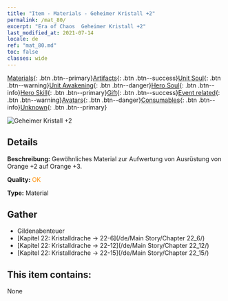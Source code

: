 ```yaml
---
title: "Item - Materials - Geheimer Kristall +2"
permalink: /mat_80/
excerpt: "Era of Chaos  Geheimer Kristall +2"
last_modified_at: 2021-07-14
locale: de
ref: "mat_80.md"
toc: false
classes: wide
---
```

 [Materials](/ItemsDE/){: .btn .btn--primary}[Artifacts](/ItemsDE/Artifacts/){: .btn .btn--success}[Unit Soul](/ItemsDE/UnitSoul/){: .btn .btn--warning}[Unit Awakening](/ItemsDE/UnitAwakening/){: .btn .btn--danger}[Hero Soul](/ItemsDE/HeroSoul/){: .btn .btn--info}[Hero Skill](/ItemsDE/HeroSkill/){: .btn .btn--primary}[Gift](/ItemsDE/Gift/){: .btn .btn--success}[Event related](/ItemsDE/Events/){: .btn .btn--warning}[Avatars](/ItemsDE/Avatars/){: .btn .btn--danger}[Consumables](/ItemsDE/Consumables/){: .btn .btn--info}[Unknown](/ItemsDE/Unknown/){: .btn .btn--primary}

 ![Geheimer Kristall +2](/images/t/i_cailiao_shuijing3.png)

## Details
 **Beschreibung:** Gewöhnliches Material zur Aufwertung von Ausrüstung von Orange +2 auf Orange +3.

 **Quality:** <span style="color: #FF8C00">OK</span>

 **Type:** Material

## Gather

*    Gildenabenteuer 
*    [Kapitel 22: Kristalldrache -> 22-6](/de/Main Story/Chapter 22_6/) 
*    [Kapitel 22: Kristalldrache -> 22-12](/de/Main Story/Chapter 22_12/) 
*    [Kapitel 22: Kristalldrache -> 22-15](/de/Main Story/Chapter 22_15/) 

## This item contains:

  None

